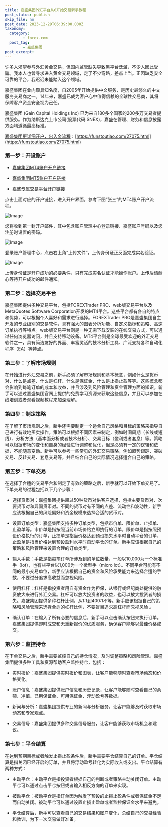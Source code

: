 ```yaml
---
title: 嘉盛集团外汇平台从0开始交易新手教程
post_status: publish
skip_file: no
post_date: 2023-12-29T06:39:00.000Z
taxonomy:
  category:
        - forex-com
  post_tag:
        - 嘉盛集团
post_excerpt: 
---
```

许多人渴望参与外汇黄金交易，但国内监管缺失导致黑平台泛滥，不少人因此受骗。我本人也曾寻求进入黄金交易领域，走了不少弯路，差点上当。正因缺乏安全可靠的平台，我迟迟未能踏入这个领域。

嘉盛集团在业内颇具知名度，自2005年开始提供中文服务，是历史最悠久的中文服务交易商之一。14年来，嘉盛已成为客户心中值得信赖的全球性交易商，其将保障客户资金安全视为己任。

嘉盛集团 (Gain Capital Holdings Inc) 已为来自180多个国家的200多万交易者提供服务。作为纳斯达克上市公司(股票代码:SNEX)，嘉盛在管理、财务和信息披露方面均遵循最高标准。

[嘉盛集团更详细开户，出入金流程](https://funstoutiao.com/27075.html)：[https://funstoutiao.com/27075.html](https://funstoutiao.com/27075.html)

### 第一步：开设账户

* [嘉盛集团MT4账户开户链接](https://s.ssgg.net/jsmt4)

* [嘉盛集团MT5账户开户链接](https://s.ssgg.net/jsmt5)

* [嘉盛专属交易平台开户链接](https://s.ssgg.net/js)

点击上面对应的开户链接，进入开户界面，参考下图“张三”的MT4账户开户流程。

![Image](https://prod-files-secure.s3.us-west-2.amazonaws.com/39ed1227-6d7d-4570-be36-9ccd4a2c4241/7a167aea-686b-400d-af59-4e18eb607a40/640.png?X-Amz-Algorithm=AWS4-HMAC-SHA256&X-Amz-Content-Sha256=UNSIGNED-PAYLOAD&X-Amz-Credential=ASIAZI2LB4662QDN2EXR%2F20250918%2Fus-west-2%2Fs3%2Faws4_request&X-Amz-Date=20250918T221308Z&X-Amz-Expires=3600&X-Amz-Security-Token=IQoJb3JpZ2luX2VjEEkaCXVzLXdlc3QtMiJIMEYCIQD10c95Pj%2F6fKvggpHZKZyb6i1XrQonrKoRZWQUtMlU7QIhAIegNhJse1y5posNxak6Nl5QNwAlE1XiTZPQhkaXOuUBKogECML%2F%2F%2F%2F%2F%2F%2F%2F%2F%2FwEQABoMNjM3NDIzMTgzODA1IgyMsFT%2B2eZbSEMU3KIq3ANa86456u6JrY8nlb5Ba7WesPdWeotiWZY9%2FSE7NzbFePs47lASuIBGXO4KrpNIuKT8YhQoTUhMFCSDJqrlDb9TfpcX02E55GJWXVEL0GQ4ul2VBYpPFXky0JQg41A5qCeMh4KUODEqz95vutoY7Ehacaf0n6gXb5QDnTr18KlGU7jTlVe4pXgRyn4%2Faei5mTvAQpaboHF9gY%2Bw0DqUx7na9lv0n29JlIEp%2FZab%2FH5bArSSrVjIHalE1p13TCBi6NZteI6u9aPTU9%2FDAPRKBmJf658iEoQpuTwUrCF5Ab900a%2F6XuK963%2BuI%2B3zvxW1rOJMipGuJ%2Bu4H6Hk3SY2GIbVGYI%2FjZLWNwtjMd%2BCmxuxuCraibKMebEc3ttln%2FIA4LmY3L03zj6gEBNz3K29tgv56me0Xrjv7eb14fM3HpYsMsm%2BpKzyPyqIPtLrntmvuuEdQD237PCkLmKvDtShhrncHAWowVyXVM1uzlwa%2F13Z92RzdcgI5NQ%2B2ATc%2BuKaDZHmArhlF4dLBMrSNyn4Zee9mpr%2By4PTO%2Bp572Awxf4xHIP1hUykq10h6sD5PxAkPmh%2FRdml7Yg2KRLs%2BvF7B6yqbUysDIrG3zVLgsKpTJcYYYs7H%2BLsfsb4KTMnSTCF87DGBjqkAa5iNOAhooyILGYYUYogrWNRv8tDaTriTg0YlkDMI9iLTvIWbQZfjXSeGERuMrgow42FLZFQ6b%2BU23VWo6PZA0sKgjBkfArbuGI93cQeRiyr8r%2FqNh%2FL8O%2BQuPs%2BGhzXtzOnDSGqzmJAONjZpnvmZOqWezp271xnJPQIQQXZVbKKByq2C7jXdDTL7tiPgUH%2BrivWY1WYuRP5OtlfTBrZWhOZ5w%2Fu&X-Amz-Signature=ccf62e94b08842c0b62c6e43432b53991350ebbe3c5aca98cbe3dba43662e554&X-Amz-SignedHeaders=host&x-amz-checksum-mode=ENABLED&x-id=GetObject)

您将收到第一封开户邮件，其中包含账户管理中心登录链接、嘉盛账户号码以及您注册时设置的密码。

![Image](https://prod-files-secure.s3.us-west-2.amazonaws.com/39ed1227-6d7d-4570-be36-9ccd4a2c4241/eaa1c6b3-2877-4284-a0e1-530e222c27fb/image.png?X-Amz-Algorithm=AWS4-HMAC-SHA256&X-Amz-Content-Sha256=UNSIGNED-PAYLOAD&X-Amz-Credential=ASIAZI2LB4662QDN2EXR%2F20250918%2Fus-west-2%2Fs3%2Faws4_request&X-Amz-Date=20250918T221308Z&X-Amz-Expires=3600&X-Amz-Security-Token=IQoJb3JpZ2luX2VjEEkaCXVzLXdlc3QtMiJIMEYCIQD10c95Pj%2F6fKvggpHZKZyb6i1XrQonrKoRZWQUtMlU7QIhAIegNhJse1y5posNxak6Nl5QNwAlE1XiTZPQhkaXOuUBKogECML%2F%2F%2F%2F%2F%2F%2F%2F%2F%2FwEQABoMNjM3NDIzMTgzODA1IgyMsFT%2B2eZbSEMU3KIq3ANa86456u6JrY8nlb5Ba7WesPdWeotiWZY9%2FSE7NzbFePs47lASuIBGXO4KrpNIuKT8YhQoTUhMFCSDJqrlDb9TfpcX02E55GJWXVEL0GQ4ul2VBYpPFXky0JQg41A5qCeMh4KUODEqz95vutoY7Ehacaf0n6gXb5QDnTr18KlGU7jTlVe4pXgRyn4%2Faei5mTvAQpaboHF9gY%2Bw0DqUx7na9lv0n29JlIEp%2FZab%2FH5bArSSrVjIHalE1p13TCBi6NZteI6u9aPTU9%2FDAPRKBmJf658iEoQpuTwUrCF5Ab900a%2F6XuK963%2BuI%2B3zvxW1rOJMipGuJ%2Bu4H6Hk3SY2GIbVGYI%2FjZLWNwtjMd%2BCmxuxuCraibKMebEc3ttln%2FIA4LmY3L03zj6gEBNz3K29tgv56me0Xrjv7eb14fM3HpYsMsm%2BpKzyPyqIPtLrntmvuuEdQD237PCkLmKvDtShhrncHAWowVyXVM1uzlwa%2F13Z92RzdcgI5NQ%2B2ATc%2BuKaDZHmArhlF4dLBMrSNyn4Zee9mpr%2By4PTO%2Bp572Awxf4xHIP1hUykq10h6sD5PxAkPmh%2FRdml7Yg2KRLs%2BvF7B6yqbUysDIrG3zVLgsKpTJcYYYs7H%2BLsfsb4KTMnSTCF87DGBjqkAa5iNOAhooyILGYYUYogrWNRv8tDaTriTg0YlkDMI9iLTvIWbQZfjXSeGERuMrgow42FLZFQ6b%2BU23VWo6PZA0sKgjBkfArbuGI93cQeRiyr8r%2FqNh%2FL8O%2BQuPs%2BGhzXtzOnDSGqzmJAONjZpnvmZOqWezp271xnJPQIQQXZVbKKByq2C7jXdDTL7tiPgUH%2BrivWY1WYuRP5OtlfTBrZWhOZ5w%2Fu&X-Amz-Signature=ad63b7a506843dddc1be968bf538773c8ca58d82eda851093fcead66c639222b&X-Amz-SignedHeaders=host&x-amz-checksum-mode=ENABLED&x-id=GetObject)

登录账户管理中心，点击右上角“上传文件”，上传身份证正反面完成实名验证。

![Image](https://prod-files-secure.s3.us-west-2.amazonaws.com/39ed1227-6d7d-4570-be36-9ccd4a2c4241/54090639-09fc-46b4-a135-e0289f707147/image.png?X-Amz-Algorithm=AWS4-HMAC-SHA256&X-Amz-Content-Sha256=UNSIGNED-PAYLOAD&X-Amz-Credential=ASIAZI2LB4662QDN2EXR%2F20250918%2Fus-west-2%2Fs3%2Faws4_request&X-Amz-Date=20250918T221308Z&X-Amz-Expires=3600&X-Amz-Security-Token=IQoJb3JpZ2luX2VjEEkaCXVzLXdlc3QtMiJIMEYCIQD10c95Pj%2F6fKvggpHZKZyb6i1XrQonrKoRZWQUtMlU7QIhAIegNhJse1y5posNxak6Nl5QNwAlE1XiTZPQhkaXOuUBKogECML%2F%2F%2F%2F%2F%2F%2F%2F%2F%2FwEQABoMNjM3NDIzMTgzODA1IgyMsFT%2B2eZbSEMU3KIq3ANa86456u6JrY8nlb5Ba7WesPdWeotiWZY9%2FSE7NzbFePs47lASuIBGXO4KrpNIuKT8YhQoTUhMFCSDJqrlDb9TfpcX02E55GJWXVEL0GQ4ul2VBYpPFXky0JQg41A5qCeMh4KUODEqz95vutoY7Ehacaf0n6gXb5QDnTr18KlGU7jTlVe4pXgRyn4%2Faei5mTvAQpaboHF9gY%2Bw0DqUx7na9lv0n29JlIEp%2FZab%2FH5bArSSrVjIHalE1p13TCBi6NZteI6u9aPTU9%2FDAPRKBmJf658iEoQpuTwUrCF5Ab900a%2F6XuK963%2BuI%2B3zvxW1rOJMipGuJ%2Bu4H6Hk3SY2GIbVGYI%2FjZLWNwtjMd%2BCmxuxuCraibKMebEc3ttln%2FIA4LmY3L03zj6gEBNz3K29tgv56me0Xrjv7eb14fM3HpYsMsm%2BpKzyPyqIPtLrntmvuuEdQD237PCkLmKvDtShhrncHAWowVyXVM1uzlwa%2F13Z92RzdcgI5NQ%2B2ATc%2BuKaDZHmArhlF4dLBMrSNyn4Zee9mpr%2By4PTO%2Bp572Awxf4xHIP1hUykq10h6sD5PxAkPmh%2FRdml7Yg2KRLs%2BvF7B6yqbUysDIrG3zVLgsKpTJcYYYs7H%2BLsfsb4KTMnSTCF87DGBjqkAa5iNOAhooyILGYYUYogrWNRv8tDaTriTg0YlkDMI9iLTvIWbQZfjXSeGERuMrgow42FLZFQ6b%2BU23VWo6PZA0sKgjBkfArbuGI93cQeRiyr8r%2FqNh%2FL8O%2BQuPs%2BGhzXtzOnDSGqzmJAONjZpnvmZOqWezp271xnJPQIQQXZVbKKByq2C7jXdDTL7tiPgUH%2BrivWY1WYuRP5OtlfTBrZWhOZ5w%2Fu&X-Amz-Signature=c95a53be153d2b8490c608bc78243885b818b57492c4b9c0a72e72d9c5c8cf8a&X-Amz-SignedHeaders=host&x-amz-checksum-mode=ENABLED&x-id=GetObject)

上传身份证是开户成功的必要条件，只有完成实名认证才能操作账户。上传后请耐心等待开户成功的邮件通知。

### 第二步：选择交易平台

嘉盛集团提供多种交易平台，包括FOREXTrader PRO、web版交易平台以及MetaQuotes Software Corporation开发的MT4平台。这些平台都有各自的特点和优势，可以根据个人喜好和需求进行选择。FOREXTrader PRO是嘉盛集团自主开发的专业级别的交易软件，具有强大的图表分析功能、自定义指标和策略、高速订单执行等特点。web版交易平台则是一种无需下载安装的在线交易方式，可以通过任何浏览器访问，并且支持移动设备。MT4平台则是全球最受欢迎的外汇交易软件之一，具有简洁友好的界面、丰富灵活的技术分析工具、广泛支持各种自动化程序（EA）等特点。

### 第三步：了解市场规则

在开始进行外汇交易之前，新手必须了解市场规则和基本概念，例如什么是货币对、什么是点差、什么是杠杆、什么是保证金、什么是止损止盈等等。这些概念都会影响到每笔订单的成本和收益，并且涉及到风险管理和资金管理方面的知识。新手可以通过嘉盛集团官网上提供的免费学习资源来获取这些信息，并且可以参加在线培训或者观看视频教程来加深理解。

### 第四步：制定策略

在了解了市场规则之后，新手还需要制定一个适合自己风格和目标的策略来指导自己进行有效地买卖操作。策略可以根据不同因素来制定，例如时间周期（长线或短线）、分析方法（基本面分析或者技术分析）、交易目标（盈利或者套息）等。策略可以根据市场的变化和自身的经验进行调整和优化，但是必须有一定的逻辑和依据，不能随意变动。新手可以参考一些常见的外汇交易策略，例如趋势跟踪、突破交易、反转交易、套息交易等，并且结合自己的实际情况选择适合自己的策略。

### 第五步：下单交易

在选择了合适的交易平台和制定了有效的策略之后，新手就可以开始下单交易了。下单交易的过程包括以下几个步骤：

* 选择货币对：嘉盛集团提供超过50种货币对供客户选择，包括主要货币对、次要货币对和异国货币对。不同的货币对有不同的点差、流动性和波动性，新手应该根据自己的风险偏好和资金规模来选择合适的货币对。

* 设置订单类型：嘉盛集团支持多种订单类型，包括市价单、限价单、止损单、止盈单等。市价单是指按照当前市场价格立即执行的订单，限价单是指按照预设价格执行的订单，止损单是指当价格达到预设损失水平时自动平仓的订单，止盈单是指当价格达到预设盈利水平时自动平仓的订单。新手应该根据自己的策略和风险管理来设置合理的订单类型。

* 输入手数：手数是指每笔订单所涉及到的单位数量，一般以10,000为一个标准手（lot），也有些平台以1,000为一个微型手（micro lot）。不同平台可能有不同的最小交易单位，新手应该根据自己的资金和风险承受能力来选择合适的手数，不要过分追求高收益而忽视风险。

* 使用杠杆：杠杆是指投资者用自有资金作为担保，从银行或经纪商处提供的融资放大来进行外汇交易。杠杆可以放大投资者的收益，也可以放大投资者的损失。嘉盛集团提供多种杠杆比例，从1:1到400:1不等。新手应该根据自己的策略和风险管理来选择合适的杠杆比例，不要盲目追求高杠杆而忽视风险 。

* 确认订单：在输入了所有必要的信息后，新手可以点击确认按钮来执行订单。嘉盛集团提供即时成交和无重新报价的优质服务，确保客户能够以最佳价格成交。

### 第六步：监控持仓

在下单交易之后，新手需要监控自己的持仓情况，及时调整策略和风险管理。嘉盛集团提供多种工具和资源帮助客户监控持仓，包括：

* 实时报价：嘉盛集团提供实时报价和图表，让客户能够随时查看市场动态和价格变化。

* 账户信息：嘉盛集团提供账户信息和历史记录，让客户能够随时查看自己的余额、净值、已用保证金、可用保证金、浮动盈亏等数据。

* 新闻与分析：嘉盛集团提供专业的新闻与分析服务，让客户能够及时获取市场动态和专家观点。

* 交易信号：嘉盛集团提供多种交易信号服务，让客户能够获取市场机会和建议。

### 第七步：平仓结算

在达到预期目标或者触发止损止盈条件后，新手需要平仓结算自己的订单。平仓结算是指关闭已经开启的订单，并且将浮动盈亏转化为实际收入或支出。平仓结算有两种方式：

* 主动平仓：主动平仓是指投资者根据自己的判断或者策略主动关闭订单。主动平仓可以通过点击平仓按钮或者输入相反方向的订单来实现。

* 被动平仓：被动平仓是指订单因为触发了预设的止损止盈条件或者保证金不足而自动关闭。被动平仓可以通过设置止损止盈单或者监控保证金水平来避免。

* 平仓结算后，新手可以查看自己的交易结果和账户变化，总结自己的交易经验和教训，为下一次交易做好准备。